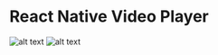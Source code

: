 # React Native Video Player


![alt text](https://github.com/dakaii/orchard/tree/master/assets/images/likey.png "likey")
![alt text](https://github.com/dakaii/orchard/tree/master/assets/images/koala.png "koala")

